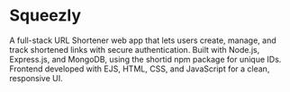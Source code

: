 # Squeezly
A full-stack URL Shortener web app that lets users create, manage, and track shortened links with secure authentication. Built with Node.js, Express.js, and MongoDB, using the shortid npm package for unique IDs. Frontend developed with EJS, HTML, CSS, and JavaScript for a clean, responsive UI.
